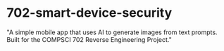 # 702-smart-device-security
"A simple mobile app that uses AI to generate images from text prompts. Built for the COMPSCI 702 Reverse Engineering Project."
